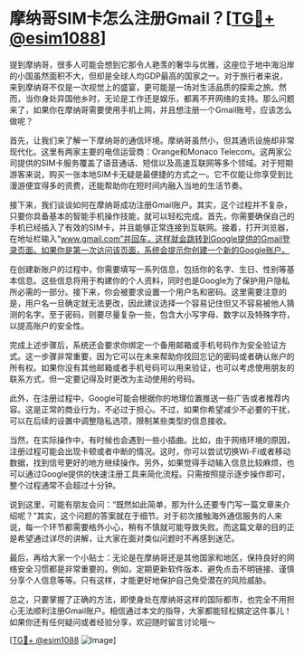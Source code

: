 # 摩纳哥SIM卡怎么注册Gmail？[[TG💪+ @esim1088](https://t.me/s/esim1088)]

提到摩纳哥，很多人可能会想到它那令人艳羡的奢华与优雅，这座位于地中海沿岸的小国虽然面积不大，但却是全球人均GDP最高的国家之一。对于旅行者来说，来到摩纳哥不仅是一次视觉上的盛宴，更可能是一场对生活品质的探索之旅。然而，当你身处异国他乡时，无论是工作还是娱乐，都离不开网络的支持。那么问题来了，如果你在摩纳哥需要使用手机上网，并且想注册一个Gmail账号，应该怎么做呢？

首先，让我们来了解一下摩纳哥的通信环境。摩纳哥虽然小，但其通讯设施却非常现代化。这里有两家主要的电信运营商：Orange和Monaco Telecom。这两家公司提供的SIM卡服务覆盖了语音通话、短信以及高速互联网等多个领域。对于短期游客来说，购买一张本地SIM卡无疑是最便捷的方式之一。它不仅能让你享受到比漫游便宜得多的资费，还能帮助你在短时间内融入当地的生活节奏。

接下来，我们谈谈如何在摩纳哥成功注册Gmail账户。其实，这个过程并不复杂，只要你具备基本的智能手机操作技能，就可以轻松完成。首先，你需要确保自己的手机已经插入了有效的SIM卡，并且能够正常连接到互联网。接着，打开浏览器，在地址栏输入“www.gmail.com”并回车，这样就会跳转到Google提供的Gmail登录页面。如果你是第一次访问该页面，系统会提示你创建一个新的Google账户。

在创建新账户的过程中，你需要填写一系列信息，包括你的名字、生日、性别等基本信息。这些信息将用于构建你的个人资料，同时也是Google为了保护用户隐私所必需的一部分。接下来，你会被要求设置一个用户名和密码。这里需要注意的是，用户名一旦确定就无法更改，因此建议选择一个容易记住但又不容易被他人猜测的名字。至于密码，则要尽量复杂一些，包含大小写字母、数字以及特殊字符，以提高账户的安全性。

完成上述步骤后，系统还会要求你绑定一个备用邮箱或手机号码作为安全验证方式。这一步骤非常重要，因为它可以在未来帮助你找回忘记的密码或者确认账户的所有权。如果你没有其他邮箱或者手机号码可以用来验证，也可以考虑使用朋友的联系方式，但一定要记得及时更改为主动使用的号码。

此外，在注册过程中，Google可能会根据你的地理位置推送一些广告或者推荐内容。这是正常的商业行为，不必过于担心。不过，如果你希望减少不必要的干扰，可以在后续的设置中调整隐私选项，限制某些类型的信息接收。

当然，在实际操作中，有时候也会遇到一些小插曲。比如，由于网络环境的原因，注册过程可能会出现卡顿或者中断的情况。这时，你可以尝试切换Wi-Fi或者移动数据，找到信号更好的地方继续操作。另外，如果觉得手动输入信息比较麻烦，也可以通过Google提供的快速注册工具来简化流程。只需按照提示逐步操作即可，整个过程通常不会超过十分钟。

说到这里，可能有朋友会问：“既然如此简单，那为什么还要专门写一篇文章来介绍呢？”其实，这个问题的答案就在于细节。对于初次接触海外通信服务的人来说，每一个环节都需要格外小心，稍有不慎就可能导致失败。而这篇文章的目的正是希望通过详尽的讲解，让大家在面对类似问题时不再感到迷茫。

最后，再给大家一个小贴士：无论是在摩纳哥还是其他国家和地区，保持良好的网络安全习惯都是非常重要的。例如，定期更新软件版本、避免点击不明链接、谨慎分享个人信息等等。只有这样，才能更好地保护自己免受潜在的风险威胁。

总之，只要掌握了正确的方法，即使身处在摩纳哥这样的国际都市，也完全不用担心无法顺利注册Gmail账户。相信通过本文的指导，大家都能轻松搞定这件事儿！如果你还有任何疑问或者经验分享，欢迎随时留言讨论哦～

[[TG💪+ @esim1088](https://t.me/s/esim1088) ![Image](https://i.postimg.cc/4NQfJmqS/Snipaste-2025-05-13-00-14-12.png)]